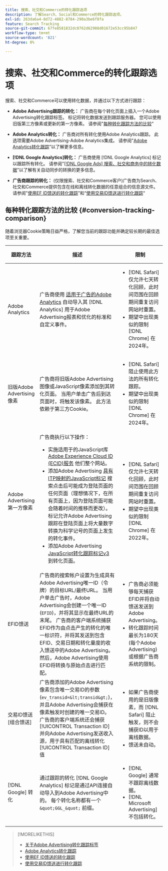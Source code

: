 ```yaml
---
title: 搜索、社交和Commerce的转化跟踪选项
description: 了解Search、Social和Commerce的转化跟踪选项。
exl-id: 263da6a4-8d72-4882-8784-290a3be6f8fa
feature: Search Tracking
source-git-commit: 67fe8581832dc0762d62908d01672e53cc95b847
workflow-type: tm+mt
source-wordcount: '821'
ht-degree: 0%

---
```


# 搜索、社交和Commerce的转化跟踪选项

搜索、社交和Commerce可以使用转化数据，并通过以下方式进行跟踪：

* **Adobe Advertising跟踪的转化：** 广告商在每个转化页面上插入一个Adobe Advertising转化跟踪标签。 标记将转化数据发送到跟踪服务器。 您可以使用旧版第三方像素或更新的第一方像素。 请参阅&quot;[每种转化跟踪方法的比较](#conversion-tracking-comparison)“

* **Adobe Analytics转化：** 广告商对所有转化使用Adobe Analytics跟踪。 此选项需要Adobe Advertising-Adobe Analytics集成。 请参阅&quot;[Adobe Analytics转化跟踪](conversion-tracking-analytics.md)”以了解更多信息。

* **[!DNL Google Analytics]转化：** 广告商使用 [!DNL Google Analytics] 标记以跟踪所有转化。 请参阅&quot;[[!DNL Google Ads] 搜索、社交和商务中的转化数据](/help/search-social-commerce/campaign-management/introduction/google-conversion-data.md)”以了解有关自动同步的转换的更多信息。

* **广告商跟踪的转化：** (仅限搜索、社交和Commerce客户)广告商为Search、社交和Commerce提供包含在线和离线转化数据的任意组合的信息源文件。 请参阅&quot;[使用EF ID馈送的转化跟踪](feed-efid.md)”和“[使用交易ID馈送进行转化跟踪](feed-transaction-id.md)“

## 每种转化跟踪方法的比较 {#conversion-tracking-comparison}

随着浏览器Cookie策略日益严格，了解您当前的跟踪功能并确定较长期的最佳选项至关重要。

| 跟踪方法 | 描述 | 限制 | 优点 | 推荐？ |
|----|----|----|----|----|
| Adobe Analytics | 广告商使用 [适用于广告的Adobe Analytics](https://experienceleague.adobe.com/docs/advertising/integrations/analytics/overview.html) 自动导入其 [!DNL Analytics] 用于Adobe Advertising报表和优化的标准和自定义事件。 | <ul><li>[!DNL Safari] 仅允许七天转化回顾，此时间范围在回顾期间重复访问网站时重置。</li><li> 期望中出现类似的限制 [!DNL Chrome] 在2024年。</li></ul> | <ul><li>与无缝集成 [!DNL Analytics]</li> <li>请参阅中的付费搜索数据 [!DNL Analytics] Analysis Workspace</li><li>付费搜索以外的权益</li></ul> | 是 |
| 旧版Adobe Advertising像素 | 广告商将旧版Adobe Advertising图像或JavaScript像素添加到其转化页面。 当用户单击广告后到达页面时，将触发该像素。 此方法依赖于第三方Cookie。 | <ul><li>[!DNL Safari] 阻止使用此方法的所有转化跟踪。</li><li>期望中出现类似的限制 [!DNL Chrome] 在2024年。</li></ul> | 该像素已实施。 但是，您仍必须 [实施其他ITP映射标记](itp-conversion-mapping-tag.md).<br><br>推荐：切换到第一方像素。 | 否 |
| Adobe Advertising第一方像素 | 广告商执行以下操作： <ul><li>实施适用于的JavaScript库 [Adobe Experience Cloud ID (ECID)服务](https://experienceleague.adobe.com/docs/id-service/using/intro/overview.html) 他们整个网站。</li><li>添加Adobe Advertising [具有ITP映射的JavaScript标记](itp-conversion-mapping-tag.md) 搜索点击后可能成为登陆页面的任何页面（理想情况下，在所有页面上，因为登陆页面可能会随着时间的推移而更改）。 标记允许Adobe Advertising跟踪在登陆页面上将大量数字转换为科学记号的页面上发生的转化事件。</li><li>添加Adobe Advertising [JavaScript转化跟踪标记v3](format-conversion-tag-jsv3.md) 到转化页面。</li></ul> | <ul><li>[!DNL Safari] 仅允许七天转化回顾，此时间范围在回顾期间重复访问网站时重置。</li><li>期望中出现类似的限制 [!DNL Chrome] 在2022年。</li></ul> | [!DNL Safari] 在七天回顾期间跟踪转化。 由于在回顾时间范围内重复访问网站时会重置回顾，因此该限制不会影响所有 [!DNL Safari] 用户。 | 否 |
| EFID馈送 | 广告商的搜索帐户设置为生成具有Adobe Advertising唯一ID（令牌）的目标URL/最终URL。 当用户单击广告时，Adobe Advertising会创建一个唯一ID (`EFID`)，并将其显示在最终URL的末尾。 广告商的客户端系统捕获EFID作为由点击产生的转化的唯一标识符，并将其发送到包含EFID、交易日期和转化量度的收入馈送中的Adobe Advertising。 然后，Adobe Advertising使用EFID将转换与原始点击进行匹配。 | <ul><li>广告商必须能够每天捕获EFID并将自动馈送发送到Adobe Advertising。</li><li>转化跟踪时间最长为180天(每个Adobe Advertising)或根据广告商系统的限制。</li></ul> | <ul><li>此方法使用第一方转化数据，因此不受第三方Cookie限制的影响。</li><li>线上和线下转化可在一个馈送中发送。</li><li>无需对网站进行代码更改或标记。</li></ul> | 是 |
| 交易ID馈送 [组合馈送] | 广告商添加的Adobe Advertising像素包含唯一交易ID的参数(`ev_transid=&lt;transid&gt;`)，并且Adobe Advertising会捕获在像素触发时创建的唯一交易ID。 广告商的客户端系统还会捕获 [!UICONTROL Transaction ID] 并向Adobe Advertising发送收入源，用于具有匹配的离线转化 [!UICONTROL Transaction ID] 值 | <ul><li>如果广告商使用的是旧版像素，而 [!DNL Safari] 阻止触发，则不会捕获ID以用于离线数据。</li><li>馈送未自动。</li></ul> | <ul><li>如果您实施第一方像素，则 [!UICONTROL Transaction ID] 在中捕获 [!DNL Safari].</li><li>提供对离线/批准的转化事件的跟踪。</li></ul> | 否 |
| [!DNL Google] 转化 | 通过跟踪的转化 [!DNL Google Analytics] 标记是通过API连接自动导入到Adobe Advertising中的。 每个转化名称都有一个 `&quot;GGL_&quot;` 前缀。 | <ul><li>[!DNL Google] 通常不跟踪离线数据。</li><li>[!DNL Microsoft Advertising] 不包括转化。</li></ul> | [!DNL Google] 使用机器学习进行外推&quot;[模型化转化](https://support.google.com/google-ads/answer/10081327)“ | 否 |

<!--
| [!DNL Microsoft Advertising] Conversions | Conversions tracked with [!DNL Microsoft Advertising] universal event tags (UET) are automatically imported to Adobe Advertising via an API connection. Each conversion name has a &quot;???&quot; prefix. | [!DNL Microsoft Advertising] typically doesn't track offline data. [!DNL Google] conversions aren't included. | ?? | No |
-->

>[!MORELIKETHIS]
>
>* [关于Adobe Advertising转化跟踪标签](/help/search-social-commerce/tracking/conversion-tracking-advertising.md)
>* [Adobe Analytics转化跟踪](/help/search-social-commerce/tracking/conversion-tracking-analytics.md)
>* [使用EF ID馈送的转化跟踪](/help/search-social-commerce/tracking/feed-efid.md)
>* [使用交易ID馈送进行转化跟踪](/help/search-social-commerce/tracking/feed-transaction-id.md)
